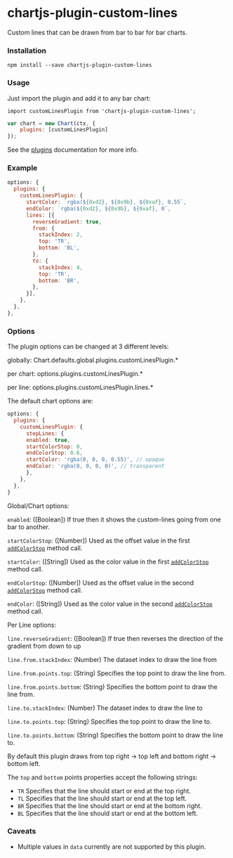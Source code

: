 # chartjs-plugin-custom-lines
Custom lines that can be drawn from bar to bar for bar charts.

### Installation
`npm install --save chartjs-plugin-custom-lines`

### Usage
Just import the plugin and add it to any bar chart:

`import customLinesPlugin from 'chartjs-plugin-custom-lines';`

```js
var chart = new Chart(ctx, {
    plugins: [customLinesPlugin]
});
```

See the [plugins](http://www.chartjs.org/docs/latest/developers/plugins.html) documentation for more info.

### Example
```js
options: {
  plugins: {
    customLinesPlugin: {
      startColor: `rgba(${0xd2}, ${0x9b}, ${0xaf}, 0.55`,
      endColor: `rgba(${0xd2}, ${0x9b}, ${0xaf}, 0`,
      lines: [{
        reverseGradient: true,
        from: {
          stackIndex: 2,
          top: 'TR',
          bottom: 'BL',
        },
        to: {
          stackIndex: 4,
          top: 'TR',
          bottom: 'BR',
        },
      }],
    },
  },
},
```

### Options
The plugin options can be changed at 3 different levels:

globally: Chart.defaults.global.plugins.customLinesPlugin.*

per chart: options.plugins.customLinesPlugin.*

per line: options.plugins.customLinesPlugin.lines.*

The default chart options are:

```js
options: {
  plugins: {
    customLinesPlugin: {
      stepLines: {
      enabled: true,
      startColorStop: 0,
      endColorStop: 0.6,
      startColor: 'rgba(0, 0, 0, 0.55)', // opaque
      endColor: 'rgba(0, 0, 0, 0)', // transparent
      },
    },
  },
}
```

Global/Chart options:

`enabled`: ([Boolean]) If true then it shows the custom-lines going from one bar to another.

`startColorStop`: ([Number]) Used as the offset value in the first [`addColorStop`](https://developer.mozilla.org/en-US/docs/Web/API/CanvasGradient/addColorStop) method call.

`startColor`: ([String]) Used as the color value in the first [`addColorStop`](https://developer.mozilla.org/en-US/docs/Web/API/CanvasGradient/addColorStop) method call.

`endColorStop`: ([Number]) Used as the offset value in the second [`addColorStop`](https://developer.mozilla.org/en-US/docs/Web/API/CanvasGradient/addColorStop) method call.

`endColor`: ([String]) Used as the color value in the second [`addColorStop`](https://developer.mozilla.org/en-US/docs/Web/API/CanvasGradient/addColorStop) method call.

Per Line options:

`line.reverseGradient`: ([Boolean]) If true then reverses the direction of the gradient from down to up

`line.from.stackIndex`: (Number) The dataset index to draw the line from

`line.from.points.top`: (String) Specifies the top point to draw the line from.

`line.from.points.bottom`: (String) Specifies the bottom point to draw the line from.

`line.to.stackIndex`: (Number) The dataset index to draw the line to

`line.to.points.top`: (String) Specifies the top point to draw the line to.

`line.to.points.bottom`: (String) Specifies the bottom point to draw the line to.

By default this plugin draws from top right -> top left and bottom right -> bottom left.

The `top` and `bottom` points properties accept the following strings:

- `TR` Specifies that the line should start or end at the top right.
- `TL` Specifies that the line should start or end at the top left.
- `BR` Specifies that the line should start or end at the bottom right.
- `BL` Specifies that the line should start or end at the bottom left.

### Caveats
- Multiple values in `data` currently are not supported by this plugin.
